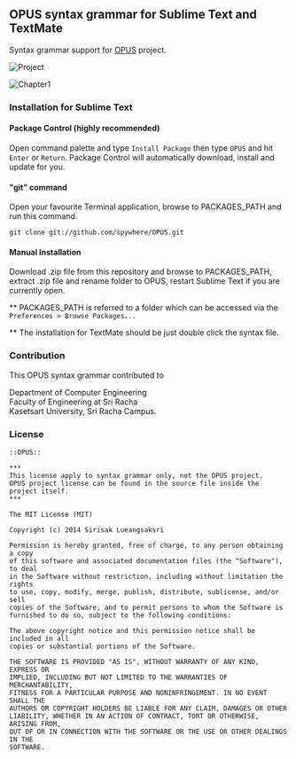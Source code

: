 ## OPUS syntax grammar for Sublime Text and TextMate

Syntax grammar support for [OPUS](https://sites.google.com/a/eng.src.ku.ac.th/vacharapat/cpe-project/opus) project.

![Project](http://spywhere.github.io/images/opus/project.png)

![Chapter1](http://spywhere.github.io/images/opus/chapter1.png)

### Installation for Sublime Text
#### Package Control (highly recommended)
Open command palette and type `Install Package` then type `OPUS` and hit `Enter` or `Return`. Package Control will automatically download, install and update for you.

#### "git" command
Open your favourite Terminal application, browse to PACKAGES_PATH and run this command.

	git clone git://github.com/spywhere/OPUS.git

#### Manual Installation
Download .zip file from this repository and browse to PACKAGES_PATH, extract .zip file and rename folder to OPUS, restart Sublime Text if you are currently open.

** PACKAGES_PATH is referred to a folder which can be accessed via the `Preferences > Browse Packages...`

** The installation for TextMate should be just double click the syntax file.

### Contribution
This OPUS syntax grammar contributed to

Department of Computer Engineering<br />
Faculty of Engineering at Sri Racha<br />
Kasetsart University, Sri Racha Campus.



### License

	::OPUS::
	
	***
	This license apply to syntax grammar only, not the OPUS project.
	OPUS project license can be found in the source file inside the project itself.
	***

	The MIT License (MIT)

	Copyright (c) 2014 Sirisak Lueangsaksri

	Permission is hereby granted, free of charge, to any person obtaining a copy
	of this software and associated documentation files (the "Software"), to deal
	in the Software without restriction, including without limitation the rights
	to use, copy, modify, merge, publish, distribute, sublicense, and/or sell
	copies of the Software, and to permit persons to whom the Software is
	furnished to do so, subject to the following conditions:

	The above copyright notice and this permission notice shall be included in all
	copies or substantial portions of the Software.

	THE SOFTWARE IS PROVIDED "AS IS", WITHOUT WARRANTY OF ANY KIND, EXPRESS OR
	IMPLIED, INCLUDING BUT NOT LIMITED TO THE WARRANTIES OF MERCHANTABILITY,
	FITNESS FOR A PARTICULAR PURPOSE AND NONINFRINGEMENT. IN NO EVENT SHALL THE
	AUTHORS OR COPYRIGHT HOLDERS BE LIABLE FOR ANY CLAIM, DAMAGES OR OTHER
	LIABILITY, WHETHER IN AN ACTION OF CONTRACT, TORT OR OTHERWISE, ARISING FROM,
	OUT OF OR IN CONNECTION WITH THE SOFTWARE OR THE USE OR OTHER DEALINGS IN THE
	SOFTWARE.
